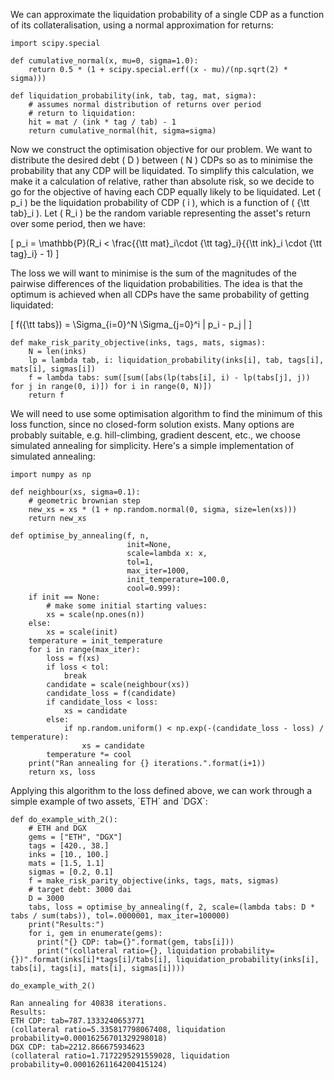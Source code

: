 We can approximate the liquidation probability of a single CDP as a function of its collateralisation, using a normal approximation for returns:

    import scipy.special
    
    def cumulative_normal(x, mu=0, sigma=1.0):
        return 0.5 * (1 + scipy.special.erf((x - mu)/(np.sqrt(2) * sigma)))
    
    def liquidation_probability(ink, tab, tag, mat, sigma):
        # assumes normal distribution of returns over period
        # return to liquidation:
        hit = mat / (ink * tag / tab) - 1
        return cumulative_normal(hit, sigma=sigma)

Now we construct the optimisation objective for our problem. We want to distribute the desired debt \( D \) between \( N \) CDPs so as to minimise the probability that any CDP will be liquidated. To simplify this calculation, we make it a calculation of relative, rather than absolute risk, so we decide to go for the objective of having each CDP equally likely to be liquidated. Let \( p_i \) be the liquidation probability of CDP \( i \), which is a function of \( {\tt tab}_i \). Let \( R_i \) be the random variable representing the asset's return over some period, then we have:

\[
p_i = \mathbb{P}(R_i < \frac{{\tt mat}_i\cdot {\tt tag}_i}{{\tt ink}_i \cdot {\tt tag}_i} - 1)
\]

The loss we will want to minimise is the sum of the magnitudes of the pairwise differences of the liquidation probabilities. The idea is that the optimum is achieved when all CDPs have the same probability of getting liquidated:

\[
f({\tt tabs}) = \Sigma_{i=0}^N \Sigma_{j=0}^i \| p_i - p_j \|
\]

    def make_risk_parity_objective(inks, tags, mats, sigmas):
        N = len(inks)
        lp = lambda tab, i: liquidation_probability(inks[i], tab, tags[i], mats[i], sigmas[i])
        f = lambda tabs: sum([sum([abs(lp(tabs[i], i) - lp(tabs[j], j)) for j in range(0, i)]) for i in range(0, N)])
        return f

We will need to use some optimisation algorithm to find the minimum of this loss function, since no closed-form solution exists. Many options are probably suitable, e.g. hill-climbing, gradient descent, etc., we choose simulated annealing for simplicity. Here's a simple implementation of simulated annealing:

    import numpy as np
    
    def neighbour(xs, sigma=0.1):
        # geometric brownian step
        new_xs = xs * (1 + np.random.normal(0, sigma, size=len(xs)))
        return new_xs
    
    def optimise_by_annealing(f, n,
                              init=None,
                              scale=lambda x: x,
                              tol=1,
                              max_iter=1000,
                              init_temperature=100.0,
                              cool=0.999):
        if init == None:
            # make some initial starting values:
            xs = scale(np.ones(n))
        else:
            xs = scale(init)
        temperature = init_temperature
        for i in range(max_iter):
            loss = f(xs)
            if loss < tol:
                break
            candidate = scale(neighbour(xs))
            candidate_loss = f(candidate)
            if candidate_loss < loss:
                xs = candidate
            else:
                if np.random.uniform() < np.exp(-(candidate_loss - loss) / temperature):
                    xs = candidate
            temperature *= cool
        print("Ran annealing for {} iterations.".format(i+1))
        return xs, loss

Applying this algorithm to the loss defined above, we can work through a simple example of two assets, \`ETH\` and \`DGX\`:

    def do_example_with_2():
        # ETH and DGX
        gems = ["ETH", "DGX"]
        tags = [420., 38.]
        inks = [10., 100.]
        mats = [1.5, 1.1]
        sigmas = [0.2, 0.1]
        f = make_risk_parity_objective(inks, tags, mats, sigmas)
        # target debt: 3000 dai
        D = 3000
        tabs, loss = optimise_by_annealing(f, 2, scale=(lambda tabs: D * tabs / sum(tabs)), tol=.0000001, max_iter=100000)
        print("Results:")
        for i, gem in enumerate(gems):
          print("{} CDP: tab={}".format(gem, tabs[i]))
          print("(collateral ratio={}, liquidation probability={})".format(inks[i]*tags[i]/tabs[i], liquidation_probability(inks[i], tabs[i], tags[i], mats[i], sigmas[i])))

    do_example_with_2()

    Ran annealing for 40838 iterations.
    Results:
    ETH CDP: tab=787.1333240653771
    (collateral ratio=5.335817798067408, liquidation probability=0.00016256701329298018)
    DGX CDP: tab=2212.866675934623
    (collateral ratio=1.7172295291559028, liquidation probability=0.00016261164200415124)
